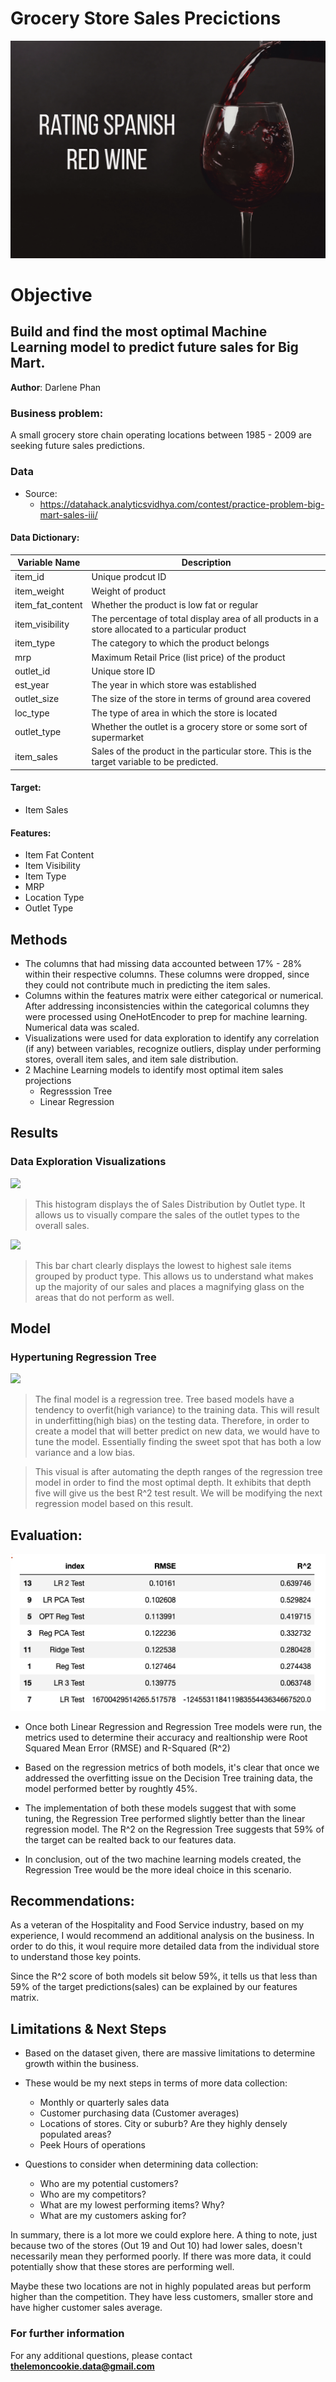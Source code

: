 # Grocery Store Sales Precictions

<img src="images/wineimage.png">                                       
                                

# Objective
## Build and find the most optimal Machine Learning model to predict future sales for Big Mart.

**Author**: 
Darlene Phan

### Business problem:

A small grocery store chain operating locations between 1985 - 2009 are seeking future sales predictions.

### Data
- Source: 
    - https://datahack.analyticsvidhya.com/contest/practice-problem-big-mart-sales-iii/
#### Data Dictionary:
| Variable Name      | Description                                                                                       |
| ------------------ | ------------------------------------------------------------------------------------------------- |
| item_id            | Unique prodcut ID                                                                                 |
| item_weight        | Weight of product                                                                                 |
| item_fat_content   | Whether the product is low fat or regular                                                         |
| item_visibility    | The percentage of total display area of all products in a store allocated to a particular product |
| item_type          | The category to which the product belongs                                                         |
| mrp                | Maximum Retail Price (list price) of the product                                                  |
| outlet_id          | Unique store ID                                                                                   |
| est_year           | The year in which store was established                                                           |
| outlet_size        | The size of the store in terms of ground area covered                                             |
| loc_type           | The type of area in which the store is located                                                    |
| outlet_type        | Whether the outlet is a grocery store or some sort of supermarket                                 |
| item_sales         | Sales of the product in the particular store. This is the target variable to be predicted.        |

#### **Target:**
- Item Sales    
#### **Features:**
   - Item Fat Content
   - Item Visibility
   - Item Type
   - MRP
   - Location Type
   - Outlet Type

## Methods
- The columns that had missing data accounted between 17% - 28% within their respective columns. These columns were dropped, since they could not contribute much in predicting the item sales. 
- Columns within the features matrix were either categorical or numerical. After addressing inconsistencies within the categorical columns they were processed using OneHotEncoder to prep for machine learning. Numerical data was scaled. 
- Visualizations were used for data exploration to identify any correlation (if any) between variables, recognize outliers, display under performing stores, overall item sales, and item sale distribution. 
- 2 Machine Learning models to identify most optimal item sales projections
    -   Regresssion Tree
    -   Linear Regression
## Results

### Data Exploration Visualizations
<img src="images/outlet_type_hist.png">




> This histogram displays the of Sales Distribution by Outlet type. It allows us to visually compare the sales of the outlet types to the overall sales. 


<img src="images/item_sales_product_type.png">



> This bar chart clearly displays the lowest to highest sale items grouped by product type. This allows us to understand what makes up the majority of our sales and places a magnifying glass on the areas that do not perform as well. 


## Model

### Hypertuning Regression Tree
<img src="images/regression_tree.png">



> The final model is a regression tree. Tree based models have a tendency to overfit(high variance) to the training data. This will result in underfitting(high bias) on the testing data. Therefore, in order to create a model that will better predict on new data, we would have to tune the model. Essentially finding the sweet spot that has both a low variance and a low bias. 

> This visual is after automating the depth ranges of the regression tree model in order to find the most optimal depth. It exhibits that depth five will give us the best R^2 test result. We will be modifying the next regression model based on this result. 

## Evaluation:
<img src="images/metrics.png">

-   Once both Linear Regression and Regression Tree models were run, the metrics used to determine their accuracy and realtionship were Root Squared Mean Error (RMSE) and R-Squared (R^2)

-   Based on the regression metrics of both models, it's clear that once we addressed the overfitting issue on the Decision Tree training data, the model performed better by roughtly 45%.

-   The implementation of both these models suggest that with some tuning, the Regression Tree performed slightly better than the linear regression model. The R^2 on the Regression Tree suggests that 59% of the target can be realted back to our features data.

-   In conclusion, out of the two machine learning models created, the Regression Tree would be the more ideal choice in this scenario.

## Recommendations:

As a veteran of the Hospitality and Food Service industry, based on my experience, I would recommend an additional analysis on the business. In order to do this, it woul require more detailed data from the individual store to understand those key points. 

Since the R^2 score of both models sit below 59%, it tells us that less than 59% of the target predictions(sales) can be explained by our features matrix. 

## Limitations & Next Steps

-   Based on the dataset given, there are massive limitations to determine growth within the business. 
- These would be my next steps in terms of more data collection:
    -   Monthly or quarterly sales data
    -   Customer purchasing data (Customer averages)
    -   Locations of stores. City or suburb? Are they highly densely populated areas?
    -   Peek Hours of operations
    
-   Questions to consider when determining data collection:
    -   Who are my potential customers?
    -   Who are my competitors?       
    -   What are my lowest performing items? Why?
    -   What are my customers asking for?

In summary, there is a lot more we could explore here. A thing to note, just because two of the stores (Out 19 and Out 10) had lower sales, doesn't necessarily mean they performed poorly. If there was more data, it could potentially show that these stores are performing well. 

Maybe these two locations are not in highly populated areas but perform higher than the competition. They have less customers, smaller store and have higher customer sales average. 


### For further information


For any additional questions, please contact **thelemoncookie.data@gmail.com**
